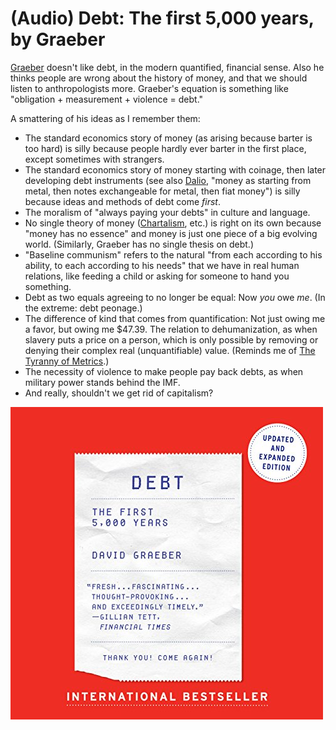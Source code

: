 # (Audio) Debt: The first 5,000 years, by Graeber

[Graeber][] doesn't like debt, in the modern quantified, financial
sense. Also he thinks people are wrong about the history of money, and
that we should listen to anthropologists more. Graeber's equation is
something like "obligation + measurement + violence = debt."

[Graeber]: https://en.wikipedia.org/wiki/David_Graeber


A smattering of his ideas as I remember them:

 * The standard economics story of money (as arising because barter is
   too hard) is silly because people hardly ever barter in the first
   place, except sometimes with strangers.
 * The standard economics story of money starting with coinage, then
   later developing debt instruments (see also [Dalio][], "money as
   starting from metal, then notes exchangeable for metal, then fiat
   money") is silly because ideas and methods of debt come _first_.
 * The moralism of "always paying your debts" in culture and language.
 * No single theory of money ([Chartalism][], etc.) is right on its
   own because "money has no essence" and money is just one piece of a
   big evolving world. (Similarly, Graeber has no single thesis on
   debt.)
 * "Baseline communism" refers to the natural "from each according to
   his ability, to each according to his needs" that we have in real
   human relations, like feeding a child or asking for someone to hand
   you something.
 * Debt as two equals agreeing to no longer be equal: Now _you_ owe
   _me_. (In the extreme: debt peonage.)
 * The difference of kind that comes from quantification: Not just
   owing me a favor, but owing me $47.39. The relation to
   dehumanization, as when slavery puts a price on a person, which is
   only possible by removing or denying their complex real
   (unquantifiable) value. (Reminds me of [The Tyranny of Metrics][].)
 * The necessity of violence to make people pay back debts, as when
   military power stands behind the IMF.
 * And really, shouldn't we get rid of capitalism?

[Dalio]: /20240825-principles_changing_world_order_dalio/ "(Audio) Principles for dealing with the changing world order, by Dalio"
[Chartalism]: https://en.wikipedia.org/wiki/Chartalism
[The Tyranny of Metrics]: /20200425-tyranny_of_metrics_by_muller/ "The Tyranny of Metrics, by Muller"


![cover](cover.jpg)
